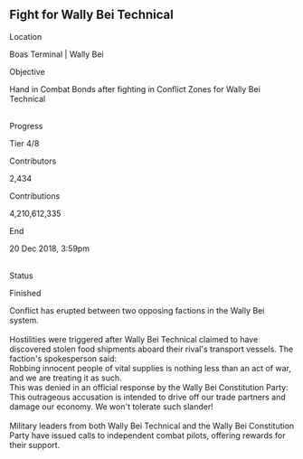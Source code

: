 ## Fight for Wally Bei Technical

Location

Boas Terminal \| Wally Bei

Objective

Hand in Combat Bonds after fighting in Conflict Zones for Wally Bei
Technical

\
Progress

Tier 4/8

Contributors

2,434

Contributions

4,210,612,335

End

20 Dec 2018, 3:59pm

\
Status

Finished

Conflict has erupted between two opposing factions in the Wally Bei
system.\
\
Hostilities were triggered after Wally Bei Technical claimed to have
discovered stolen food shipments aboard their rival\'s transport
vessels. The faction\'s spokesperson said:\
Robbing innocent people of vital supplies is nothing less than an act of
war, and we are treating it as such.\
This was denied in an official response by the Wally Bei Constitution
Party:\
This outrageous accusation is intended to drive off our trade partners
and damage our economy. We won\'t tolerate such slander!\
\
Military leaders from both Wally Bei Technical and the Wally Bei
Constitution Party have issued calls to independent combat pilots,
offering rewards for their support.

